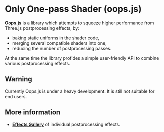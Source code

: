 # Only One-pass Shader (oops.js)

**Oops.js** is a library which attempts to squeeze higher
performance from Three.js postprocessing effects, by:

* baking static uniforms in the shader code,
* merging several compatible shaders into one,
* reducing the number of postprocessing passes.

At the same time the library profides a simple user-friendly
API to combine various postprocessing effects.


## Warning

Currently Oops.js is under a heavy development. It is still
not suitable for end users.


## More information

* **[Effects Gallery](gallery/)** of individual postprocessing effects.
<!--* [Tutorias](demos/) &ndash; a short tutorial of using Oops.js
* [Tests](tests/) &ndash; some non-binding performance tests
* [Shaders Types](examples/types.md) &ndash; general classification of shader types-->



